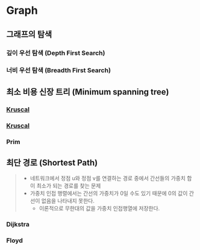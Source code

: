 # Graph


## 그래프의 탐색

### 깊이 우선 탐색 (Depth First Search)
### 너비 우선 탐색 (Breadth First Search)

## 최소 비용 신장 트리 (Minimum spanning tree)

### [Kruscal](/2019-05-26-Graph-MST-Kruscal.md)
### [Kruscal](2019-05-26-Graph-MST-Kruscal.md)
### Prim

## 최단 경로 (Shortest Path)
> + 네트워크에서 정점 u와 정점 v를 연결하는 경로 중에서 간선들의 가중치 합이 최소가 되는 경로를 찾는 문제
> + 가중치 인접 행렬에서는 간선의 가중치가 0일 수도 있기 때문에 0의 값이 간선이 없음을 나타내지 못한다.
>   + 이론적으로 무한대의 값을 가중치 인접행열에 저장한다.

### Dijkstra
### Floyd

